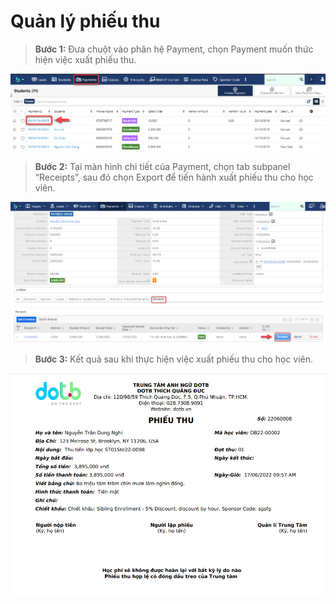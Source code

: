 # Quản lý phiếu thu

> **Bước 1:** Đưa chuột vào phân hệ Payment, chọn Payment muốn thức hiện việc xuất phiếu thu.

![](../../.gitbook/assets/QLPhieuThu.png)

> **Bước 2:** Tại màn hình chi tiết của Payment, chọn tab subpanel “Receipts”, sau đó chọn Export để tiến hành xuất phiếu thu cho học viên.

![](../../.gitbook/assets/phieuthu1.png)

> **Bước 3:** Kết quả sau khi thực hiện việc xuất phiếu thu cho học viên.

![](../../.gitbook/assets/phieuthu2.png)
